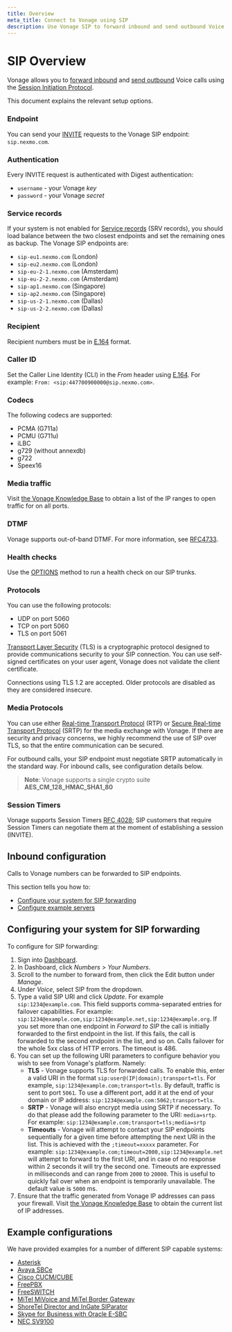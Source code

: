 ```yaml
---
title: Overview
meta_title: Connect to Vonage using SIP
description: Use Vonage SIP to forward inbound and send outbound Voice calls that use the Session Initiation Protocol.
---
```


# SIP Overview

Vonage allows you to [forward inbound](#inbound-configuration) and [send outbound](#configuring-your-system-for-sip-forwarding) Voice calls using the [Session Initiation Protocol](https://en.wikipedia.org/wiki/Session_Initiation_Protocol).

This document explains the relevant setup options.

### Endpoint

You can send your [INVITE](https://en.wikipedia.org/wiki/List_of_SIP_request_methods) requests to the Vonage SIP endpoint: `sip.nexmo.com`.

### Authentication

Every INVITE request is authenticated with Digest authentication:

- `username` - your Vonage *key*
- `password` - your Vonage *secret*

### Service records

If your system is not enabled for [Service records](https://en.wikipedia.org/wiki/SRV_record) (SRV records), you should load balance between the two closest endpoints and set the remaining ones as backup. The Vonage SIP endpoints are:

- `sip-eu1.nexmo.com` (London)
- `sip-eu2.nexmo.com` (London)
- `sip-eu-2-1.nexmo.com` (Amsterdam)
- `sip-eu-2-2.nexmo.com` (Amsterdam)
- `sip-ap1.nexmo.com` (Singapore)
- `sip-ap2.nexmo.com` (Singapore)
- `sip-us-2-1.nexmo.com` (Dallas)
- `sip-us-2-2.nexmo.com` (Dallas)

### Recipient

Recipient numbers must be in [E.164](https://en.wikipedia.org/wiki/E.164) format.

### Caller ID

Set the Caller Line Identity (CLI) in the *From* header using [E.164](https://en.wikipedia.org/wiki/E.164). For example: `From: <sip:447700900000@sip.nexmo.com>`.

### Codecs

The following codecs are supported:

- PCMA (G711a)
- PCMU (G711u)
- iLBC
- g729 (without annexdb)
- g722
- Speex16

### Media traffic

Visit [the Vonage Knowledge Base](https://help.nexmo.com/hc/en-us/articles/115004859247-Which-IP-addresses-should-I-whitelist-in-order-to-receive-voice-traffic-from-Nexmo-) to obtain a list of the IP ranges to open traffic for on all ports.

### DTMF

Vonage supports out-of-band DTMF. For more information, see [RFC4733](https://www.ietf.org/rfc/rfc4733.txt).

### Health checks

Use the [OPTIONS](https://en.wikipedia.org/wiki/List_of_SIP_request_methods) method to run a health check on our SIP trunks.

### Protocols

You can use the following protocols:

- UDP on port 5060
- TCP on port 5060
- TLS on port 5061

[Transport Layer Security](https://en.wikipedia.org/wiki/Transport_Layer_Security) (TLS) is a cryptographic protocol designed to provide communications security to your SIP connection. You can use self-signed certificates on your user agent, Vonage does not validate the client certificate.

Connections using TLS 1.2 are accepted. Older protocols are disabled as they are considered insecure.

### Media Protocols

You can use either [Real-time Transport Protocol](https://en.wikipedia.org/wiki/Real-time_Transport_Protocol) (RTP) or [Secure Real-time Transport Protocol](https://en.wikipedia.org/wiki/Secure_Real-time_Transport_Protocol) (SRTP) for the media exchange with Vonage.
If there are security and privacy concerns, we highly recommend the use of SIP over TLS, so that the entire communication can be secured.

For outbound calls, your SIP endpoint must negotiate SRTP automatically in the standard way. For inbound calls, see configuration details below.

> **Note**: Vonage supports a single crypto suite **AES_CM_128_HMAC_SHA1_80**

### Session Timers

Vonage supports Session Timers [RFC 4028](https://tools.ietf.org/html/rfc4028); SIP customers that require Session Timers can negotiate them at the moment of establishing a session (INVITE).

## Inbound configuration

Calls to Vonage numbers can be forwarded to SIP endpoints.

This section tells you how to:

- [Configure your system for SIP forwarding](#configuring-your-system-for-sip-forwarding)
- [Configure example servers](#example-configurations)

## Configuring your system for SIP forwarding

To configure for SIP forwarding:

1. Sign into [Dashboard](https://dashboard.nexmo.com/sign-in).
2. In Dashboard, click *Numbers* > *Your Numbers*.
3. Scroll to the number to forward from, then click the Edit button under *Manage*.
4. Under *Voice*, select SIP from the dropdown.
5. Type a valid SIP URI and click *Update*. For example `sip:1234@example.com`.
  This field supports comma-separated entries for failover capabilities. For example: `sip:1234@example.com,sip:1234@example.net,sip:1234@example.org`. If you set more than one endpoint in *Forward to SIP* the call is initially forwarded to the first endpoint in the list. If this fails, the call is forwarded to the second endpoint in the list, and so on.
  Calls failover for the whole 5xx class of HTTP errors. The timeout is 486.
6. You can set up the following URI parameters to configure behavior you wish to see from Vonage's platform. Namely:
    - **TLS** - Vonage supports TLS for forwarded calls. To enable this, enter a valid URI in the format `sip:user@(IP|domain);transport=tls`. For example, `sip:1234@example.com;transport=tls`. By default, traffic is sent to port `5061`. To use a different port, add it at the end of your domain or IP address: `sip:1234@example.com:5062;transport=tls`.
    - **SRTP** - Vonage will also encrypt media using SRTP if necessary. To do that please add the following parameter to the URI: `media=srtp`. For example: `sip:1234@example.com;transport=tls;media=srtp`
    - **Timeouts** - Vonage will attempt to contact your SIP endpoints sequentially for a given time before attempting the next URI in the list. This is achieved with the `;timeout=xxxxx` parameter. For example: `sip:1234@example.com;timeout=2000,sip:1234@example.net` will attempt to forward to the first URI, and in case of no response within 2 seconds it will try the second one. Timeouts are expressed in milliseconds and can range from `2000` to `20000`. This is useful to quickly fail over when an endpoint is temporarily unavailable. The default value is `5000` ms.
7. Ensure that the traffic generated from Vonage IP addresses can pass your firewall. Visit [the Vonage Knowledge Base](https://help.nexmo.com/hc/en-us/articles/115004859247-Which-IP-addresses-should-I-whitelist-in-order-to-receive-voice-traffic-from-Nexmo-) to obtain the current list of IP addresses.

## Example configurations

We have provided examples for a number of different SIP capable systems:

* [Asterisk](/voice/sip/configure/asterisk)
* [Avaya SBCe](/voice/sip/configure/avaya-sbce)
* [Cisco CUCM/CUBE](/voice/sip/configure/cucm-cube)
* [FreePBX](/voice/sip/configure/freepbx)
* [FreeSWITCH](/voice/sip/configure/freeswitch)
* [MiTel MiVoice and MiTel Border Gateway](/voice/sip/configure/mitel-mivoice)
* [ShoreTel Director and InGate SIParator](/voice/sip/configure/shoretel)
* [Skype for Business with Oracle E-SBC](/voice/sip/configure/skypeforbusiness)
* [NEC SV9100](/voice/sip/configure/nec-sv9100)

